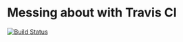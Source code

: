 # Messing about with Travis CI

[![Build Status](https://travis-ci.org/kjhealy/travtest.svg?branch=master)](https://travis-ci.org/kjhealy/travtest) 
